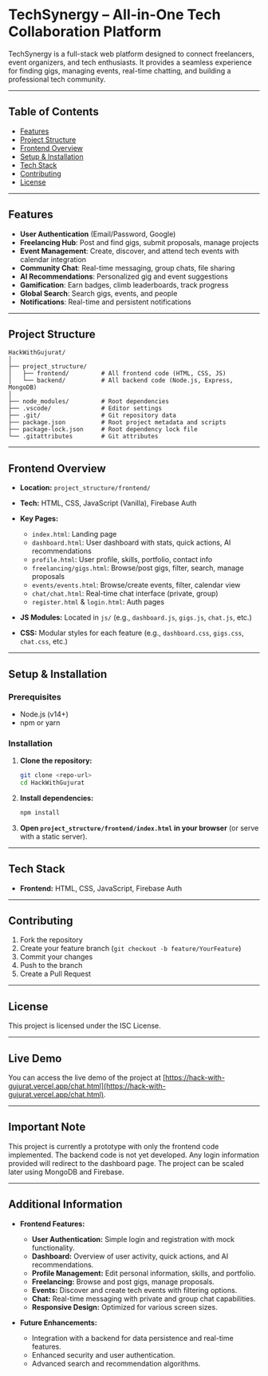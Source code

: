 # TechSynergy – All-in-One Tech Collaboration Platform

TechSynergy is a full-stack web platform designed to connect freelancers, event organizers, and tech enthusiasts. It provides a seamless experience for finding gigs, managing events, real-time chatting, and building a professional tech community.

---

## Table of Contents

- [Features](#features)
- [Project Structure](#project-structure)
- [Frontend Overview](#frontend-overview)
- [Setup & Installation](#setup--installation)
- [Tech Stack](#tech-stack)
- [Contributing](#contributing)
- [License](#license)

---

## Features

- **User Authentication** (Email/Password, Google)
- **Freelancing Hub**: Post and find gigs, submit proposals, manage projects
- **Event Management**: Create, discover, and attend tech events with calendar integration
- **Community Chat**: Real-time messaging, group chats, file sharing
- **AI Recommendations**: Personalized gig and event suggestions
- **Gamification**: Earn badges, climb leaderboards, track progress
- **Global Search**: Search gigs, events, and people
- **Notifications**: Real-time and persistent notifications

---

## Project Structure

```
HackWithGujurat/
│
├── project_structure/
│   ├── frontend/         # All frontend code (HTML, CSS, JS)
│   └── backend/          # All backend code (Node.js, Express, MongoDB)
│
├── node_modules/         # Root dependencies
├── .vscode/              # Editor settings
├── .git/                 # Git repository data
├── package.json          # Root project metadata and scripts
├── package-lock.json     # Root dependency lock file
└── .gitattributes        # Git attributes
```

---

## Frontend Overview

- **Location:** `project_structure/frontend/`
- **Tech:** HTML, CSS, JavaScript (Vanilla), Firebase Auth
- **Key Pages:**
  - `index.html`: Landing page
  - `dashboard.html`: User dashboard with stats, quick actions, AI recommendations
  - `profile.html`: User profile, skills, portfolio, contact info
  - `freelancing/gigs.html`: Browse/post gigs, filter, search, manage proposals
  - `events/events.html`: Browse/create events, filter, calendar view
  - `chat/chat.html`: Real-time chat interface (private, group)
  - `register.html` & `login.html`: Auth pages

- **JS Modules:** Located in `js/` (e.g., `dashboard.js`, `gigs.js`, `chat.js`, etc.)
- **CSS:** Modular styles for each feature (e.g., `dashboard.css`, `gigs.css`, `chat.css`, etc.)

---

## Setup & Installation

### Prerequisites

- Node.js (v14+)
- npm or yarn

### Installation

1. **Clone the repository:**
   ```bash
   git clone <repo-url>
   cd HackWithGujurat
   ```

2. **Install dependencies:**
   ```bash
   npm install
   ```

3. **Open `project_structure/frontend/index.html` in your browser** (or serve with a static server).

---

## Tech Stack

- **Frontend:** HTML, CSS, JavaScript, Firebase Auth

---

## Contributing

1. Fork the repository
2. Create your feature branch (`git checkout -b feature/YourFeature`)
3. Commit your changes
4. Push to the branch
5. Create a Pull Request

---

## License

This project is licensed under the ISC License.

---

## Live Demo

You can access the live demo of the project at [https://hack-with-gujurat.vercel.app/chat.html](https://hack-with-gujurat.vercel.app/chat.html).

---

## Important Note

This project is currently a prototype with only the frontend code implemented. The backend code is not yet developed. Any login information provided will redirect to the dashboard page. The project can be scaled later using MongoDB and Firebase.

---

## Additional Information

- **Frontend Features:**
  - **User Authentication:** Simple login and registration with mock functionality.
  - **Dashboard:** Overview of user activity, quick actions, and AI recommendations.
  - **Profile Management:** Edit personal information, skills, and portfolio.
  - **Freelancing:** Browse and post gigs, manage proposals.
  - **Events:** Discover and create tech events with filtering options.
  - **Chat:** Real-time messaging with private and group chat capabilities.
  - **Responsive Design:** Optimized for various screen sizes.

- **Future Enhancements:**
  - Integration with a backend for data persistence and real-time features.
  - Enhanced security and user authentication.
  - Advanced search and recommendation algorithms.

